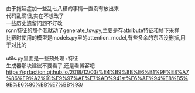 

由于拖延症加一些乱七八糟的事情一直没有放出来
<br>
代码乱滴很,实在不想改了
<br>
一些历史遗留问题不好改
<br>
rcnn特征的那个我就动了generate_tsv.py,主要是存attribute特征和帧下采样
<br>
比赛时使用的模型是models.py里的attention_model,有些多余的东西没删掉,用于对比的
<br>
<br>
utils.py里面是一些预处理+特征
<br>
生成器那块建议不要看了,还是看博客吧
<br>
https://qrfaction.github.io/2018/12/03/%E4%B9%8B%E6%B1%9F%E8%A7%86%E9%A2%91%E9%97%AE%E7%AD%941st%E6%AF%94%E8%B5%9B%E6%80%BB%E7%BB%93/
